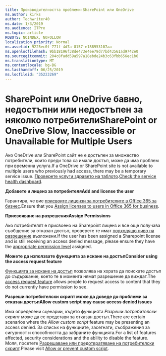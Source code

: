 ```yaml
---
title: Производителността проблеми-SharePoint или OneDrive
ms.author: kirks
author: Techwriter40
ms.date: 1/3/2019
ms.audience: ITPro
ms.topic: article
ROBOTS: NOINDEX, NOFOLLOW
localization_priority: Normal
ms.assetid: 9225ec0f-771f-4d7a-8157-e188953107aa
ms.openlocfilehash: 9bb18196f38de473e4ee79d77bd43561ad9742e0
ms.sourcegitcommit: 204c8fadd59a597a18ebde24b3c63fbb656ec1b6
ms.translationtype: MT
ms.contentlocale: bg-BG
ms.lasthandoff: 06/25/2019
ms.locfileid: "35223269"
---
```

# <a name="sharepoint-or-onedrive-slow-inaccessible-or-unavailable-for-multiple-users"></a><span data-ttu-id="62e39-102">SharePoint или OneDrive бавно, недостъпни или недостъпен за няколко потребители</span><span class="sxs-lookup"><span data-stu-id="62e39-102">SharePoint or OneDrive Slow, Inaccessible or Unavailable for Multiple Users</span></span>

<span data-ttu-id="62e39-103">Ако OneDrive или SharePoint сайт не е достъпен за множество потребители, които преди това са имали достъп, може да има проблем при временна услуга.</span><span class="sxs-lookup"><span data-stu-id="62e39-103">If a OneDrive or SharePoint site is not available to multiple users who previously had access, there may be a temporary service issue.</span></span> <span data-ttu-id="62e39-104">[Проверете услуги здравето на таблото](https://portal.office.com/adminportal/home#/servicehealth).</span><span class="sxs-lookup"><span data-stu-id="62e39-104">[Check the service health dashboard](https://portal.office.com/adminportal/home#/servicehealth).</span></span>

<span data-ttu-id="62e39-105">**Добавете и лиценз за потребителя**</span><span class="sxs-lookup"><span data-stu-id="62e39-105">**Add and license the user**</span></span>

<span data-ttu-id="62e39-106">Гарантира, че вие [присвоите лицензи за потребителите в Office 365 за бизнес](https://docs.microsoft.com/office365/admin/subscriptions-and-billing/assign-licenses-to-users?view=o365-worldwide&amp;tabs=One).</span><span class="sxs-lookup"><span data-stu-id="62e39-106">Ensure that you [Assign licenses to users in Office 365 for business](https://docs.microsoft.com/office365/admin/subscriptions-and-billing/assign-licenses-to-users?view=o365-worldwide&amp;tabs=One).</span></span>


<span data-ttu-id="62e39-107">**Присвояване на разрешения**</span><span class="sxs-lookup"><span data-stu-id="62e39-107">**Assign Permissions**</span></span>

<span data-ttu-id="62e39-108">Ако потребителят е присвоено на Sharepoint лиценз и все още получава съобщение за отказан достъп, проверете те имат [подходящо ниво на разрешение](https://docs.microsoft.com/sharepoint/understanding-permission-levels) възложени.</span><span class="sxs-lookup"><span data-stu-id="62e39-108">If the user has been assigned a Sharepoint license and is still receiving an access denied message, please ensure they have the [appropriate permission level](https://docs.microsoft.com/sharepoint/understanding-permission-levels) assigned.</span></span>

<span data-ttu-id="62e39-109">**Можете да използвате функцията за искане на достъп**</span><span class="sxs-lookup"><span data-stu-id="62e39-109">**Consider using the access request feature**</span></span>

<span data-ttu-id="62e39-110">[Функцията за искане на достъп](https://support.office.com/article/Set-up-and-manage-access-requests-94B26E0B-2822-49D4-929A-8455698654B3) позволява на хората да поискате достъп до съдържание, което те в момента нямат разрешение да виждат.</span><span class="sxs-lookup"><span data-stu-id="62e39-110">The [access request feature](https://support.office.com/article/Set-up-and-manage-access-requests-94B26E0B-2822-49D4-929A-8455698654B3) allows people to request access to content that they do not currently have permission to see.</span></span>

<span data-ttu-id="62e39-111">**Разреши потребителски скрипт може да доведе до проблеми за отказан достъп**</span><span class="sxs-lookup"><span data-stu-id="62e39-111">**Allow custom script may cause access denied issues**</span></span>

<span data-ttu-id="62e39-112">Има определени сценарии, където функцията *Разреши потребителски скрипт* може да се представи за отказан достъп.</span><span class="sxs-lookup"><span data-stu-id="62e39-112">There are certain scenarios where the *Allow custom script* feature may be presenting an access denied.</span></span> <span data-ttu-id="62e39-113">За списък на функциите, засегнати, съображения за сигурност и способността да забраните функцията.</span><span class="sxs-lookup"><span data-stu-id="62e39-113">For a list of features affected, security considerations and the ability to disable the feature.</span></span> <span data-ttu-id="62e39-114">Моля, посетете [Разрешаване или предотвратяване на потребителски скрипт](https://docs.microsoft.com/sharepoint/allow-or-prevent-custom-script).</span><span class="sxs-lookup"><span data-stu-id="62e39-114">Please visit [Allow or prevent custom script](https://docs.microsoft.com/sharepoint/allow-or-prevent-custom-script).</span></span>

